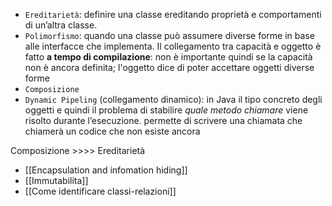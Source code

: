 - `Ereditarietà`: definire una classe ereditando proprietà e comportamenti di un’altra classe.
- `Polimorfismo`: quando una classe può assumere diverse forme in base alle interfacce che implementa. Il collegamento tra capacità e oggetto è fatto **a tempo di compilazione**: non è importante quindi se la capacità non è ancora definita; l'oggetto dice di poter accettare oggetti diverse forme
- `Composizione` 
- `Dynamic Pipeling` (collegamento dinamico): in Java il tipo concreto degli oggetti e quindi il problema di stabilire _quale metodo chiamare_ viene risolto durante l’esecuzione. permette di scrivere una chiamata che chiamerà un codice che non esiste ancora

Composizione >>>> Ereditarietà

- [[Encapsulation and infomation hiding]]
- [[Immutabilita]]
- [[Come identificare classi-relazioni]]